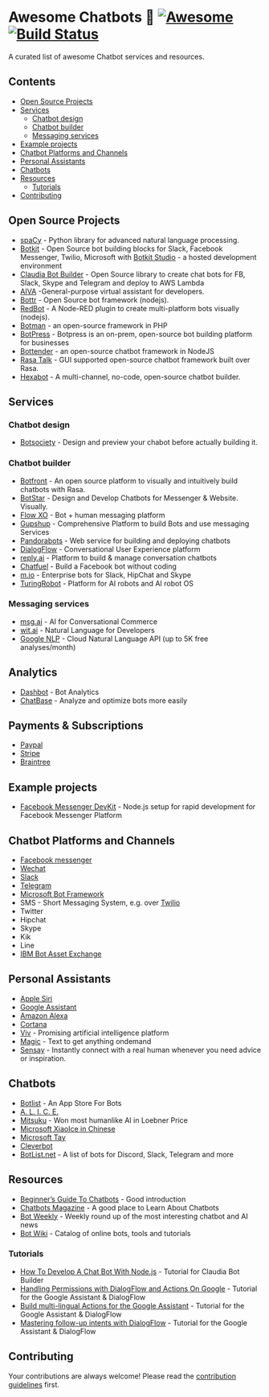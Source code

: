 # Awesome Chatbots 🤖 [![Awesome](https://cdn.rawgit.com/sindresorhus/awesome/d7305f38d29fed78fa85652e3a63e154dd8e8829/media/badge.svg)](https://github.com/sindresorhus/awesome) [![Build Status](https://api.travis-ci.org/JStumpp/awesome-chatbots.svg?branch=master)](https://travis-ci.org/JStumpp/awesome-chatbots)

A curated list of awesome Chatbot services and resources.

## Contents
- [Open Source Projects](#open-source-projects)
- [Services](#services)
    - [Chatbot design](#chatbot-design)
    - [Chatbot builder](#chatbot-builder)
    - [Messaging services](#messaging-services)
- [Example projects](#example-projects)
- [Chatbot Platforms and Channels](#chatbot-platforms-and-channels)
- [Personal Assistants](#personal-assistants)
- [Chatbots](#chatbots)
- [Resources](#resources)
    - [Tutorials](#tutorials)
- [Contributing](#contributing)

## Open Source Projects
- [spaCy](https://pypi.org/project/spacy/) - Python library for advanced natural language processing.
- [Botkit](https://github.com/howdyai/botkit) - Open Source bot building blocks for Slack, Facebook Messenger, Twilio, Microsoft with [Botkit Studio](https://studio.botkit.ai/) - a hosted development environment
- [Claudia Bot Builder](https://github.com/claudiajs/claudia-bot-builder) - Open Source library to create chat bots for FB, Slack, Skype and Telegram and deploy to AWS Lambda
- [AIVA](https://github.com/kengz/aiva) -General-purpose virtual assistant for developers.
- [Bottr](https://github.com/Bottr-js/Bottr) - Open Source bot framework (nodejs).
- [RedBot](http://red-bot.io) - A Node-RED plugin to create multi-platform bots visually (nodejs).
- [Botman](https://botman.io/) - an open-source framework in PHP
- [BotPress](https://botpress.io/) - Botpress is an on-prem, open-source bot building platform for businesses
- [Bottender](https://bottender.js.org/) - an open-source chatbot framework in NodeJS
- [Rasa Talk](https://github.com/jackdh/RasaTalk) - GUI supported open-source chatbot framework built over Rasa.
- [Hexabot](https://hexabot.ai/) - A multi-channel, no-code, open-source chatbot builder.

## Services

### Chatbot design
- [Botsociety](https://botsociety.io) - Design and preview your chabot before actually building it.

### Chatbot builder
- [Botfront](https://botfront.io) - An open source platform to visually and intuitively build chatbots with Rasa.
- [BotStar](https://wwww.botstar.com) - Design and Develop Chatbots for Messenger & Website. Visually.
- [Flow XO](https://flowxo.com) - Bot + human messaging platform
- [Gupshup](https://www.gupshup.io) - Comprehensive Platform to build Bots and use messaging Services
- [Pandorabots](https://pandorabots.com/) - Web service for building and deploying chatbots
- [DialogFlow](https://dialogflow.com/) - Conversational User Experience platform
- [reply.ai](https://www.reply.ai/) - Platform to build & manage conversation chatbots
- [Chatfuel](https://chatfuel.com/) - Build a Facebook bot without coding
- [m.io](https://m.io) - Enterprise bots for Slack, HipChat and Skype
- [TuringRobot](http://www.tuling123.com/) - Platform for AI robots and AI robot OS

### Messaging services
- [msg.ai](http://msg.ai/) - AI for Conversational Commerce
- [wit.ai](https://wit.ai/) - Natural Language for Developers
- [Google NLP](https://cloud.google.com/natural-language/) - Cloud Natural Language API (up to 5K free analyses/month)

## Analytics
- [Dashbot](https://www.dashbot.io/) - Bot Analytics
- [ChatBase](https://chatbase.com/welcome) - Analyze and optimize bots more easily

## Payments & Subscriptions
- [Paypal](https://developer.paypal.com/)
- [Stripe](https://stripe.com/)
- [Braintree](https://www.braintreepayments.com/)

## Example projects 
- [Facebook Messenger DevKit](https://github.com/olegakbarov/facebook-messenger-devkit) - Node.js setup for rapid development for Facebook Messenger Platform

## Chatbot Platforms and Channels
- [Facebook messenger](https://developers.facebook.com/docs/messenger-platform)
- [Wechat](https://admin.wechat.com/)
- [Slack](https://api.slack.com/bot-users)
- [Telegram](https://core.telegram.org/)
- [Microsoft Bot Framework](https://dev.botframework.com/)
- SMS - Short Messaging System, e.g. over [Twilio](https://www.twilio.com)
- Twitter
- Hipchat
- Skype
- Kik
- Line
- [IBM Bot Asset Exchange](https://developer.ibm.com/code/exchanges/bots/)

## Personal Assistants
- [Apple Siri](https://www.apple.com/ios/siri/)
- [Google Assistant](https://assistant.google.com/)
- [Amazon Alexa](https://developer.amazon.com/alexa)
- [Cortana](https://developer.microsoft.com/en-us/cortana)
- [Viv](http://viv.ai/) - Promising artificial intelligence platform
- [Magic](https://getmagic.com/) - Text to get anything ondemand
- [Sensay](https://www.sensay.it/) - Instantly connect with a real human whenever you need advice or inspiration.

## Chatbots
- [Botlist](https://botlist.co/) - An App Store For Bots
- [A. L. I. C. E.](https://alice.pandorabots.com/)
- [Mitsuku](https://pandorabots.com/mitsuku/) - Won most humanlike AI in Loebner Price
- [Microsoft XiaoIce in Chinese ](http://www.msxiaoice.com/)
- [Microsoft Tay](https://twitter.com/tayandyou)
- [Cleverbot](http://www.cleverbot.com/)
- [BotList.net](https://botlist.net/) - A list of bots for Discord, Slack, Telegram and more

## Resources
- [Beginner’s Guide To Chatbots](https://chatbotsmagazine.com/the-complete-beginner-s-guide-to-chatbots-8280b7b906ca) - Good introduction
- [Chatbots Magazine](https://chatbotsmagazine.com/) - A good place to Learn About Chatbots
- [Bot Weekly](http://botweekly.com/issues) - Weekly round up of the most interesting chatbot and AI news
- [Bot Wiki](https://botwiki.org/) - Catalog of online bots, tools and tutorials

### Tutorials
- [How To Develop A Chat Bot With Node.js](https://www.smashingmagazine.com/2016/10/how-to-develop-a-chat-bot-with-node-js/) - Tutorial for Claudia Bot Builder
- [Handling Permissions with DialogFlow and Actions On Google](https://medium.com/google-developer-experts/handling-permissions-with-dialogflow-and-actions-on-google-b08c8f228c00) - Tutorial for the Google Assistant & DialogFlow
- [Build multi-lingual Actions for the Google Assistant](https://medium.com/google-developer-experts/build-multi-lingual-actions-for-the-google-assistant-106d2b94aa1a) - Tutorial for the Google Assistant & DialogFlow
- [Mastering follow-up intents with DialogFlow](https://medium.com/google-developer-experts/mastering-follow-up-intents-with-dialogflow-851b75b83f5a) - Tutorial for the Google Assistant & DialogFlow

## Contributing

Your contributions are always welcome! Please read the [contribution guidelines](contributing.md) first.
